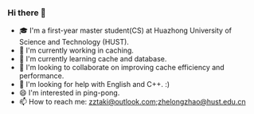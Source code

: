 ### Hi there 👋

- 🎓 I'm a first-year master student(CS) at Huazhong University of Science and Technology (HUST).
- 🔭 I'm currently working in caching.
- 🌱 I'm currently learning cache and database.
- 👯 I'm looking to collaborate on improving cache efficiency and performance.
- 🤔 I'm looking for help with English and C++. :)
- 😄 I'm interested in ping-pong.
- 📫 How to reach me: zztaki@outlook.com;zhelongzhao@hust.edu.cn

